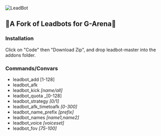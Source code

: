 ![LeadBot](https://repository-images.githubusercontent.com/188332969/93320b00-7d8a-11e9-95ab-8ec570917423)
## :robot:A Fork of Leadbots for G-Arena:robot:
### Installation
Click on "Code" then "Download Zip", and drop leadbot-master into the addons folder.

### Commands/Convars
 - leadbot_add [1-128]
 - leadbot_afk
 - leadbot_kick _[name/all]_
 - leadbot_quota _[0-128]
 - leadbot_strategy _[0/1]_
 - leadbot_afk_timetoafk _[0-300]_
 - leadbot_name_prefix _[prefix]_
 - leadbot_names _[name1,name2]_
 - leadbot_voice _[voiceset]_
 - leadbot_fov _[75-100]_
